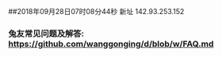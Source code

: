 ##2018年09月28日07时08分44秒 新址 142.93.253.152
### 兔友常见问题及解答: https://github.com/wanggonging/d/blob/w/FAQ.md
